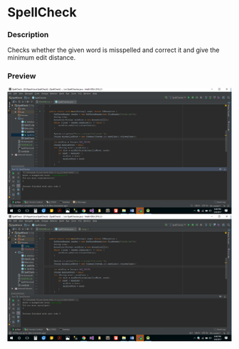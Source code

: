 # SpellCheck

### Description

Checks whether the given word is misspelled and correct it and give the minimum edit distance.

### Preview

![Preview 1](./preview/1.png)
![Preview 2](./preview/2.png)

